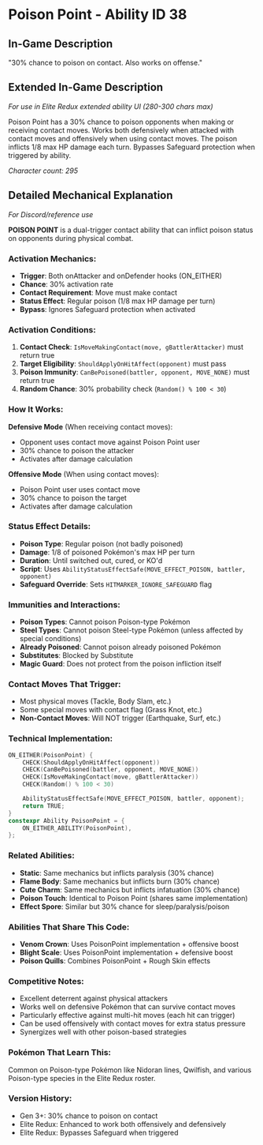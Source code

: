 # Poison Point - Ability ID 38

## In-Game Description
"30% chance to poison on contact. Also works on offense."

## Extended In-Game Description
*For use in Elite Redux extended ability UI (280-300 chars max)*

Poison Point has a 30% chance to poison opponents when making or receiving contact moves. Works both defensively when attacked with contact moves and offensively when using contact moves. The poison inflicts 1/8 max HP damage each turn. Bypasses Safeguard protection when triggered by ability.

*Character count: 295*

## Detailed Mechanical Explanation
*For Discord/reference use*

**POISON POINT** is a dual-trigger contact ability that can inflict poison status on opponents during physical combat.

### Activation Mechanics:
- **Trigger**: Both onAttacker and onDefender hooks (ON_EITHER)
- **Chance**: 30% activation rate
- **Contact Requirement**: Move must make contact
- **Status Effect**: Regular poison (1/8 max HP damage per turn)
- **Bypass**: Ignores Safeguard protection when activated

### Activation Conditions:
1. **Contact Check**: `IsMoveMakingContact(move, gBattlerAttacker)` must return true
2. **Target Eligibility**: `ShouldApplyOnHitAffect(opponent)` must pass
3. **Poison Immunity**: `CanBePoisoned(battler, opponent, MOVE_NONE)` must return true
4. **Random Chance**: 30% probability check (`Random() % 100 < 30`)

### How It Works:
**Defensive Mode** (When receiving contact moves):
- Opponent uses contact move against Poison Point user
- 30% chance to poison the attacker
- Activates after damage calculation

**Offensive Mode** (When using contact moves):
- Poison Point user uses contact move
- 30% chance to poison the target
- Activates after damage calculation

### Status Effect Details:
- **Poison Type**: Regular poison (not badly poisoned)
- **Damage**: 1/8 of poisoned Pokémon's max HP per turn
- **Duration**: Until switched out, cured, or KO'd
- **Script**: Uses `AbilityStatusEffectSafe(MOVE_EFFECT_POISON, battler, opponent)`
- **Safeguard Override**: Sets `HITMARKER_IGNORE_SAFEGUARD` flag

### Immunities and Interactions:
- **Poison Types**: Cannot poison Poison-type Pokémon
- **Steel Types**: Cannot poison Steel-type Pokémon (unless affected by special conditions)
- **Already Poisoned**: Cannot poison already poisoned Pokémon
- **Substitutes**: Blocked by Substitute
- **Magic Guard**: Does not protect from the poison infliction itself

### Contact Moves That Trigger:
- Most physical moves (Tackle, Body Slam, etc.)
- Some special moves with contact flag (Grass Knot, etc.)
- **Non-Contact Moves**: Will NOT trigger (Earthquake, Surf, etc.)

### Technical Implementation:
```c
ON_EITHER(PoisonPoint) {
    CHECK(ShouldApplyOnHitAffect(opponent))
    CHECK(CanBePoisoned(battler, opponent, MOVE_NONE))
    CHECK(IsMoveMakingContact(move, gBattlerAttacker))
    CHECK(Random() % 100 < 30)

    AbilityStatusEffectSafe(MOVE_EFFECT_POISON, battler, opponent);
    return TRUE;
}
constexpr Ability PoisonPoint = {
    ON_EITHER_ABILITY(PoisonPoint),
};
```

### Related Abilities:
- **Static**: Same mechanics but inflicts paralysis (30% chance)
- **Flame Body**: Same mechanics but inflicts burn (30% chance)
- **Cute Charm**: Same mechanics but inflicts infatuation (30% chance)
- **Poison Touch**: Identical to Poison Point (shares same implementation)
- **Effect Spore**: Similar but 30% chance for sleep/paralysis/poison

### Abilities That Share This Code:
- **Venom Crown**: Uses PoisonPoint implementation + offensive boost
- **Blight Scale**: Uses PoisonPoint implementation + defensive boost
- **Poison Quills**: Combines PoisonPoint + Rough Skin effects

### Competitive Notes:
- Excellent deterrent against physical attackers
- Works well on defensive Pokémon that can survive contact moves
- Particularly effective against multi-hit moves (each hit can trigger)
- Can be used offensively with contact moves for extra status pressure
- Synergizes well with other poison-based strategies

### Pokémon That Learn This:
Common on Poison-type Pokémon like Nidoran lines, Qwilfish, and various Poison-type species in the Elite Redux roster.

### Version History:
- Gen 3+: 30% chance to poison on contact
- Elite Redux: Enhanced to work both offensively and defensively
- Elite Redux: Bypasses Safeguard when triggered